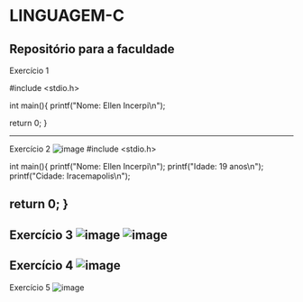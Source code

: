 # LINGUAGEM-C
Repositório para a faculdade
-----------------------------------------------

Exercício 1

#include <stdio.h>

int main(){
    printf("Nome: Ellen Incerpi\n");
		

	
return 0;
}

-------------------------------------------
Exercício 2
![image](https://github.com/user-attachments/assets/d5b5a409-2bfa-45d0-bfce-6b63c090dbe7)
#include <stdio.h>

int main(){
    printf("Nome: Ellen Incerpi\n");
	printf("Idade: 19 anos\n");
	printf("Cidade: Iracemapolis\n");	

	
return 0;
}
-----------------------------

Exercício 3
![image](https://github.com/user-attachments/assets/226a8d9e-8f93-4f2c-a443-5a2022f3a577)
![image](https://github.com/user-attachments/assets/c30eff43-f02d-44b4-a9e6-0ed0d83b3105)
--------------------------
Exercício 4
![image](https://github.com/user-attachments/assets/d672d73d-1e76-4e07-b26d-eb574e33e6ad)
------------------------------------
Exercício 5
![image](https://github.com/user-attachments/assets/15e0b92a-997a-49e3-9390-0ce76fa3c8a5)








